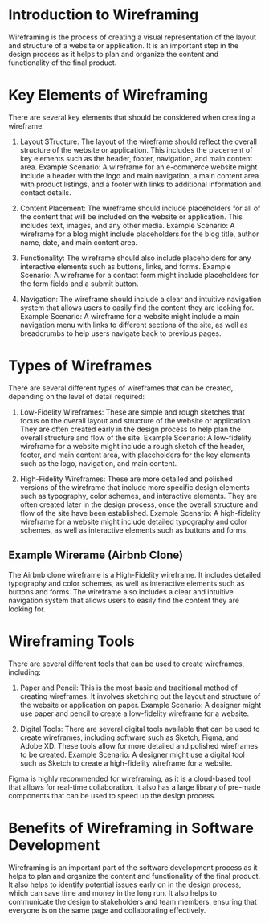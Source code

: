 # Introduction to Wireframing

Wireframing is the process of creating a visual representation of the layout and structure of a website or application. It is an important step in the design process as it helps to plan and organize the content and functionality of the final product.

# Key Elements of Wireframing

There are several key elements that should be considered when creating a wireframe:

1. Layout STructure: The layout of the wireframe should reflect the overall structure of the website or application. This includes the placement of key elements such as the header, footer, navigation, and main content area. Example Scenario: A wireframe for an e-commerce website might include a header with the logo and main navigation, a main content area with product listings, and a footer with links to additional information and contact details.

2. Content Placement: The wireframe should include placeholders for all of the content that will be included on the website or application. This includes text, images, and any other media. Example Scenario: A wireframe for a blog might include placeholders for the blog title, author name, date, and main content area.

3. Functionality: The wireframe should also include placeholders for any interactive elements such as buttons, links, and forms. Example Scenario: A wireframe for a contact form might include placeholders for the form fields and a submit button.

4. Navigation: The wireframe should include a clear and intuitive navigation system that allows users to easily find the content they are looking for. Example Scenario: A wireframe for a website might include a main navigation menu with links to different sections of the site, as well as breadcrumbs to help users navigate back to previous pages.

# Types of Wireframes

There are several different types of wireframes that can be created, depending on the level of detail required:

1. Low-Fidelity Wireframes: These are simple and rough sketches that focus on the overall layout and structure of the website or application. They are often created early in the design process to help plan the overall structure and flow of the site. Example Scenario: A low-fidelity wireframe for a website might include a rough sketch of the header, footer, and main content area, with placeholders for the key elements such as the logo, navigation, and main content.

2. High-Fidelity Wireframes: These are more detailed and polished versions of the wireframe that include more specific design elements such as typography, color schemes, and interactive elements. They are often created later in the design process, once the overall structure and flow of the site have been established. Example Scenario: A high-fidelity wireframe for a website might include detailed typography and color schemes, as well as interactive elements such as buttons and forms.

## Example Wirerame (Airbnb Clone)

The Airbnb clone wireframe is a High-Fidelity wireframe. It includes detailed typography and color schemes, as well as interactive elements such as buttons and forms. The wireframe also includes a clear and intuitive navigation system that allows users to easily find the content they are looking for.

# Wireframing Tools

There are several different tools that can be used to create wireframes, including:

1. Paper and Pencil: This is the most basic and traditional method of creating wireframes. It involves sketching out the layout and structure of the website or application on paper. Example Scenario: A designer might use paper and pencil to create a low-fidelity wireframe for a website.

2. Digital Tools: There are several digital tools available that can be used to create wireframes, including software such as Sketch, Figma, and Adobe XD. These tools allow for more detailed and polished wireframes to be created. Example Scenario: A designer might use a digital tool such as Sketch to create a high-fidelity wireframe for a website.

Figma is highly recommended for wireframing, as it is a cloud-based tool that allows for real-time collaboration. It also has a large library of pre-made components that can be used to speed up the design process.

# Benefits of Wireframing in Software Development

Wireframing is an important part of the software development process as it helps to plan and organize the content and functionality of the final product. It also helps to identify potential issues early on in the design process, which can save time and money in the long run. It also helps to communicate the design to stakeholders and team members, ensuring that everyone is on the same page and collaborating effectively.
